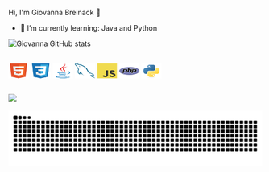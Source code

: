 Hi, I'm Giovanna Breinack 👋

- 🌱 I’m currently learning: Java and Python

![Giovanna GitHub stats](https://github-readme-stats.vercel.app/api?username=giovannabreinack&show_icons=true&theme=radical)

<div style="display: inline_block"><br>
  
  <img align="center" alt="Giovanna-HTML" height="30" width="40" src="https://raw.githubusercontent.com/devicons/devicon/master/icons/html5/html5-original.svg">
  <img align="center" alt="Giovanna-CSS" height="30" width="40" src="https://raw.githubusercontent.com/devicons/devicon/master/icons/css3/css3-original.svg">
  <img align="center" alt="Giovanna-Java" height="30" width="40" src="https://raw.githubusercontent.com/devicons/devicon/master/icons/java/java-original.svg">
  <img align="center" alt="Giovanna-Mysql" height="30" width="40" src="https://raw.githubusercontent.com/devicons/devicon/master/icons/mysql/mysql-original.svg">
  <img align="center" alt="Giovanna-JavaScript" height="30" width="40" src="https://raw.githubusercontent.com/devicons/devicon/master/icons/javascript/javascript-original.svg">
  <img align="center" alt="Giovanna-PHP" height="30" width="40" src="https://raw.githubusercontent.com/devicons/devicon/master/icons/php/php-original.svg">
    <img align="center" alt="Giovanna-Python" height="30" width="40" src="https://raw.githubusercontent.com/devicons/devicon/master/icons/python/python-original.svg">
</div>

<br>

 <a href = "mailto:giovannabreinackcolombara@gmail.com"><img src="https://img.shields.io/badge/-Gmail-%23333?style=for-the-badge&logo=gmail&logoColor=red" target="_blank"></a>

 <img src="https://raw.githubusercontent.com/GiovannaBreinack/GiovannaBreinack/output/snake.svg" alt="Snake animation" />

###

